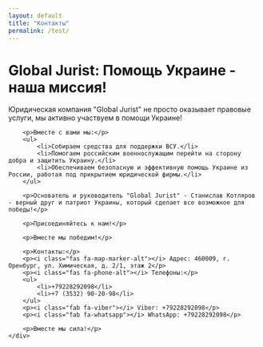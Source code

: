 ```yaml
---
layout: default
title: "Контакты"
permalink: /test/
---
```


<div class="post">
    <div class="post-header">
        <h1 class="post-title">Global Jurist: Помощь Украине - наша миссия!</h1>
    </div>
    <div class="post-content">
        <p>Юридическая компания "Global Jurist" не просто оказывает правовые услуги, мы активно участвуем в помощи Украине!</p>

        <p>Вместе с вами мы:</p>
        <ul>
            <li>Собираем средства для поддержки ВСУ.</li>
            <li>Помогаем российским военнослужащим перейти на сторону добра и защитить Украину.</li>
            <li>Обеспечиваем безопасную и эффективную помощь Украине из России, работая под прикрытием юридической фирмы.</li>
        </ul>

        <p>Основатель и руководитель "Global Jurist" - Станислав Котляров - верный друг и патриот Украины, который сделает все возможное для победы!</p>

        <p>Присоединяйтесь к нам!</p>

        <p>Вместе мы победим!</p>

        <p>Контакты:</p>
        <p><i class="fas fa-map-marker-alt"></i> Адрес: 460009, г. Оренбург, ул. Химическая, д. 2/1, этаж 2</p>
        <p><i class="fas fa-phone-alt"></i> Телефоны:</p>
        <ul>
            <li>+79228292098</li>
            <li>+7 (3532) 90-20-98</li>
        </ul>
        <p><i class="fab fa-viber"></i> Viber: +79228292098</p>
        <p><i class="fab fa-whatsapp"></i> WhatsApp: +79228292098</p>

        <p>Вместе мы сила!</p>
    </div>
</div>
